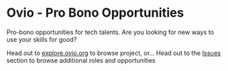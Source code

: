 # Ovio - Pro Bono Opportunities

Pro-bono opportunities for tech talents.
Are you looking for new ways to use your skills for good?

Head out to [explore.ovio.org](explore.ovio.org) to browse project, or...
Head out to the [Issues](https://github.com/oviohub/opportunities/issues) section to browse additional roles and opportunities
